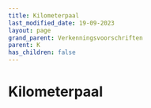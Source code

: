 ```yaml
---
title: Kilometerpaal
last_modified_date: 19-09-2023
layout: page
grand_parent: Verkenningsvoorschriften
parent: K
has_children: false
---
```


Kilometerpaal
=============

